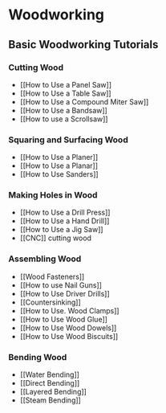 # Woodworking
## Basic Woodworking Tutorials
### Cutting Wood
- [[How to Use a Panel Saw]]
- [[How to Use a Table Saw]]
- [[How to Use a Compound Miter Saw]]
- [[How to Use a Bandsaw]]
- [[How to use a Scrollsaw]]
### Squaring and Surfacing Wood
- [[How to Use a Planer]]
- [[How to Use a Planar]]
- [[How to Use Sanders]]
### Making Holes in Wood
- [[How to Use a Drill Press]]
- [[How to Use a Hand Drill]]
- [[How to Use a Jig Saw]]
- [[CNC]] cutting wood
### Assembling Wood
- [[Wood Fasteners]]
- [[How to use Nail Guns]]
- [[How to Use Driver Drills]]
- [[Countersinking]]
- [[How to Use. Wood Clamps]]
- [[How to Use Wood Glue]]
- [[How to Use Wood Dowels]]
- [[How to Use Wood Biscuits]]
### Bending Wood
- [[Water Bending]]
- [[Direct Bending]]
- [[Layered Bending]]
- [[Steam Bending]]